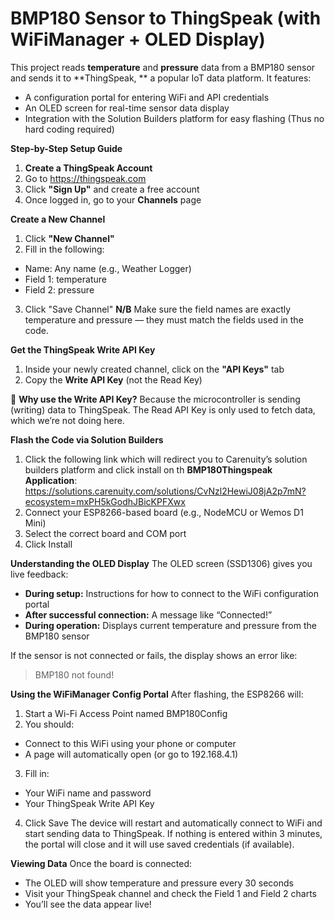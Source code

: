 # **BMP180 Sensor to ThingSpeak (with WiFiManager + OLED Display)**

This project reads **temperature** and **pressure** data from a BMP180 sensor and sends it to **ThingSpeak, ** a popular IoT data platform. It features:
* A configuration portal for entering WiFi and API credentials
* An OLED screen for real-time sensor data display
* Integration with the Solution Builders platform for easy flashing (Thus no hard coding required)

**Step-by-Step Setup Guide**

 1. **Create a ThingSpeak Account**
1.	Go to https://thingspeak.com
2.	Click **"Sign Up"** and create a free account
3.	Once logged in, go to your **Channels** page

**Create a New Channel**
1.	Click **"New Channel"**
2.	Fill in the following:
* Name: Any name (e.g., Weather Logger)
* Field 1: temperature
* Field 2: pressure
3.	Click "Save Channel"
**N/B** Make sure the field names are exactly temperature and pressure — they must match the fields used in the code.

**Get the ThingSpeak Write API Key**
1.	Inside your newly created channel, click on the  **"API Keys"** tab
2.	Copy the **Write API Key** (not the Read Key)
   
🔸 **Why use the Write API Key?**
Because the microcontroller is sending (writing) data to ThingSpeak. The Read API Key is only used to fetch data, which we’re not doing here.

**Flash the Code via Solution Builders**
1.	Click the following link which will redirect you to Carenuity’s solution builders platform and click install on th **BMP180Thingspeak Application**: https://solutions.carenuity.com/solutions/CvNzl2HewiJ08jA2p7mN?ecosystem=mxPH5kGodhJBicKPFXwx
2.	Connect your ESP8266-based board (e.g., NodeMCU or Wemos D1 Mini)
3.	Select the correct board and COM port
4.	Click Install

**Understanding the OLED Display**
The OLED screen (SSD1306) gives you live feedback:
* **During setup:** Instructions for how to connect to the WiFi configuration portal
* **After successful connection:** A message like “Connected!”
* **During operation:** Displays current temperature and pressure from the BMP180 sensor

If the sensor is not connected or fails, the display shows an error like:

> BMP180 not found!

**Using the WiFiManager Config Portal**
After flashing, the ESP8266 will:
1.	Start a Wi-Fi Access Point named BMP180Config
2.	You should:
* Connect to this WiFi using your phone or computer
* A page will automatically open (or go to 192.168.4.1)

3.	Fill in:
* Your WiFi name and password
* Your ThingSpeak Write API Key
4.	Click Save
The device will restart and automatically connect to WiFi and start sending data to ThingSpeak.
If nothing is entered within 3 minutes, the portal will close and it will use saved credentials (if available).

**Viewing Data**
Once the board is connected:
* The OLED will show temperature and pressure every 30 seconds
* Visit your ThingSpeak channel and check the Field 1 and Field 2 charts
* You’ll see the data appear live!
